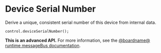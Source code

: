 # Device Serial Number

Derive a unique, consistent serial number of this device from internal data.

```sig
control.deviceSerialNumber();
```

**This is an advanced API.** For more information, see the [@boardname@ runtime messageBus documentation](https://lancaster-university.github.io/microbit-docs/ubit/messageBus/).